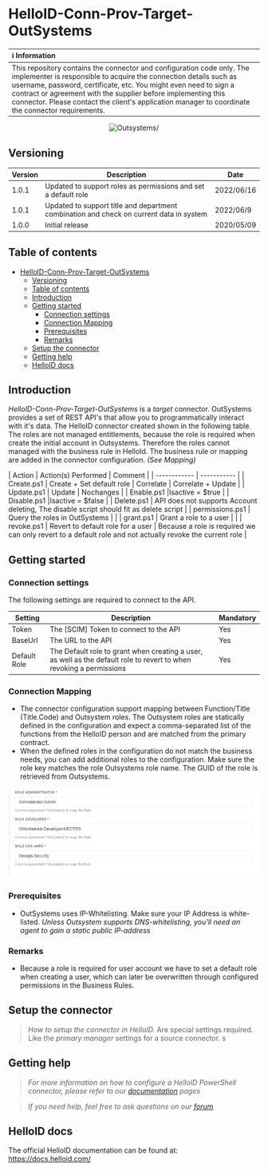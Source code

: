
# HelloID-Conn-Prov-Target-OutSystems

| :information_source: Information |
|:---------------------------|
| This repository contains the connector and configuration code only. The implementer is responsible to acquire the connection details such as username, password, certificate, etc. You might even need to sign a contract or agreement with the supplier before implementing this connector. Please contact the client's application manager to coordinate the connector requirements. |

<p align="center">
  <img src="https://www.outsystems.com/-/media/themes/outsystems/website/site-theme/imgs/new-logos/outsystems-black-logo.svg?updated=20220111091219"  title="Outsystems/" width="400">
</p>

## Versioning
| Version | Description | Date |
| - | - | - |
| 1.0.1   | Updated to support roles as permissions and set a default role | 2022/06/16  |
| 1.0.1   | Updated to support title and department combination and check on current data in system | 2022/06/9  |
| 1.0.0   | Initial release | 2020/05/09  |

## Table of contents

- [HelloID-Conn-Prov-Target-OutSystems](#helloid-conn-prov-target-outsystems)
  - [Versioning](#versioning)
  - [Table of contents](#table-of-contents)
  - [Introduction](#introduction)
  - [Getting started](#getting-started)
    - [Connection settings](#connection-settings)
    - [Connection Mapping](#connection-mapping)
    - [Prerequisites](#prerequisites)
    - [Remarks](#remarks)
  - [Setup the connector](#setup-the-connector)
  - [Getting help](#getting-help)
  - [HelloID docs](#helloid-docs)

## Introduction

_HelloID-Conn-Prov-Target-OutSystems_ is a _target_ connector. OutSystems provides a set of REST API's that allow you to programmatically interact with it's data. The HelloID connector created shown in the following table. The roles are not managed entitlements, because the role is required when create the initial account in Outsystems.
Therefore the roles cannot managed with the business rule in HelloId. The business rule or mapping are added in the connector configuration. *(See Mapping)*

| Action     | Action(s) Performed  | Comment   | 
| ------------ | ----------- |
| Create.ps1        | Create + Set default role \| Correlate \| Correlate + Update   |
| Update.ps1        | Update \| Nochanges |
| Enable.ps1        |Isactive = $true    |
| Disable.ps1       |Isactive = $false   |
| Delete.ps1        | API does not supports Account deleting, The disable script should fit as delete script    |
| permissions.ps1   | Query the roles in OutSystems          |           |
| grant.ps1         | Grant a role to a user        |           |
| revoke.ps1        | Revert to default role for a user        | Because a role is required we can only revert to a default role and not actually revoke the current role |

## Getting started

### Connection settings

The following settings are required to connect to the API.

| Setting       | Description                             | Mandatory   |
| ------------- | -----------                             | ----------- |
| Token         | The [SCIM] Token to connect to the API  | Yes         |
| BaseUrl       | The URL to the API                      | Yes         |
| Default Role  | The Default role to grant when creating a user, as well as the default role to revert to when revoking a permissions  | Yes         |

### Connection Mapping
 - The connector configuration support mapping between Function/Title (Title.Code) and Outsystem roles. The Outsystem roles are statically defined in the configuration and expect a comma-separated list of the functions from the HelloID person and are matched from the primary contract.
- When the defined roles in the configuration do not match the business needs, you can add additional roles to the configuration. Make sure the role key matches the role Outsystems role name. The GUID of the role is retrieved from Outsystems.

<p align="center">
  <img src="assets\mapping.png"  title="Mapping">
</p>


### Prerequisites
- OutSystems uses IP-Whitelisting. Make sure your IP Address is white-listed. *Unless Outsystem supports DNS-whitelisting, you'll need an agent to gain a static public IP-address*

### Remarks
 - Because a role is required for user account we have to set a default role when creating a user, which can later be overwritten through configured permissions in the Business Rules.

## Setup the connector

> _How to setup the connector in HelloID._ Are special settings required. Like the _primary manager_ settings for a source connector.
s
## Getting help

> _For more information on how to configure a HelloID PowerShell connector, please refer to our [documentation](https://docs.helloid.com/hc/en-us/articles/360012558020-Configure-a-custom-PowerShell-target-system) pages_

> _If you need help, feel free to ask questions on our [forum](https://forum.helloid.com)_

## HelloID docs

The official HelloID documentation can be found at: https://docs.helloid.com/
